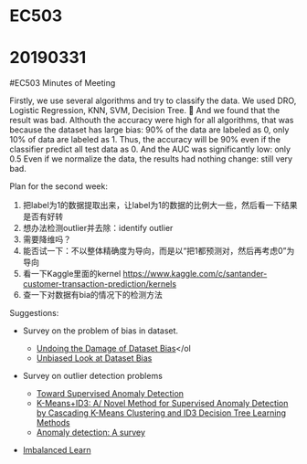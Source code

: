 # EC503

20190331
====

#EC503 Minutes of Meeting

Firstly, we use several algorithms and try to classify the data.
We used DRO, Logistic Regression, KNN, SVM, Decision Tree. 🌲 
And we found that the result was bad.
Althouth the accuracy were high for all algorithms, that was because the dataset has large bias: 90% of the data are labeled as 0, only 10% of data are labeled as 1. Thus, the accuracy will be 90% even if the classifier predict all test data as 0.
And the AUC was significantly low: only 0.5
Even if we normalize the data, the results had nothing change: still very bad.




Plan for the second week:
1. 把label为1的数据提取出来，让label为1的数据的比例大一些，然后看一下结果是否有好转
2. 想办法检测outlier并去除：identify outlier
3. 需要降维吗？
4. 能否试一下：不以整体精确度为导向，而是以“把1都预测对，然后再考虑0”为导向
5. 看一下Kaggle里面的kernel https://www.kaggle.com/c/santander-customer-transaction-prediction/kernels
6. 查一下对数据有bia的情况下的检测方法


Suggestions:

* Survey on the problem of bias in dataset.
  * <a href="http://undoingbias.csail.mit.edu">Undoing the Damage of Dataset Bias</a></ol
  * <a href="http://people.csail.mit.edu/torralba/research/bias/">Unbiased Look at Dataset Bias</a></ol>


* Survey on outlier detection problems
  * <a href="https://arxiv.org/pdf/1401.6424.pdf">Toward Supervised Anomaly Detection</a>
  * <a href="https://dl.acm.org/citation.cfm?id=1263334">K-Means+ID3: A/ Novel Method for Supervised Anomaly Detection by Cascading K-Means Clustering and ID3 Decision Tree Learning Methods</a>
  * <a href="https://dl.acm.org/citation.cfm?id=1541882">Anomaly detection: A survey</a>

* <a href="https://imbalanced-learn.readthedocs.io/en/stable/over_sampling.html#from-random-over-sampling-to-smote-and-adasyn">Imbalanced Learn</a>
